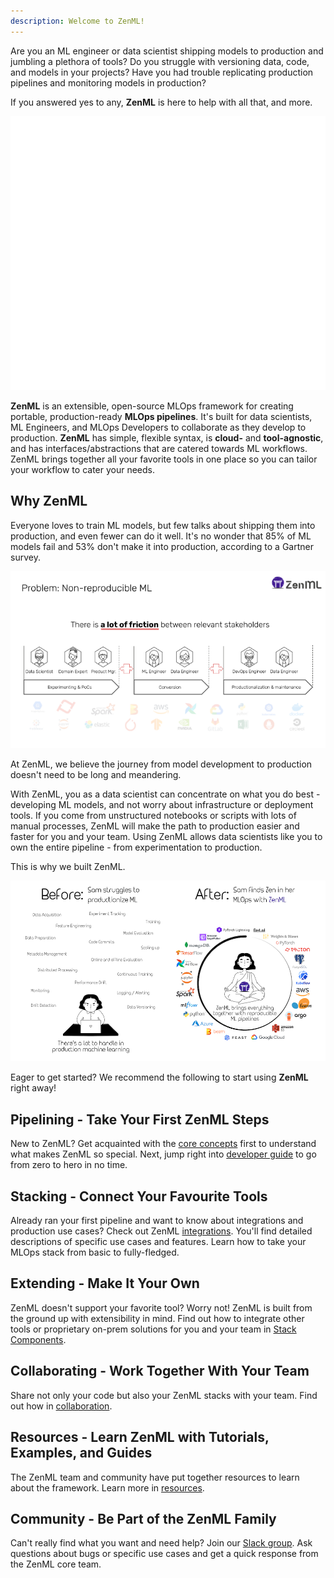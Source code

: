 ```yaml
---
description: Welcome to ZenML!
---
```


Are you an ML engineer or data scientist shipping models to production and jumbling a plethora of tools?
Do you struggle with versioning data, code, and models in your projects?
Have you had trouble replicating production pipelines and monitoring models in production?

If you answered yes to any, **ZenML** is here to help with all that, and more. 

![Extensible open-source framework.](../assets/tailor.gif)

**ZenML** is an extensible, open-source MLOps framework for creating portable, production-ready **MLOps pipelines**. 
It's built for data scientists, ML Engineers, and MLOps Developers to collaborate as they develop to production.
**ZenML** has simple, flexible syntax, is **cloud-** and 
**tool-agnostic**, and has interfaces/abstractions that are catered towards ML workflows. 
ZenML brings together all your favorite tools in one place so you can tailor your workflow to cater your needs.

## Why ZenML
Everyone loves to train ML models, but few talks about shipping them into production, and even fewer can do it well.
It's no wonder that 85% of ML models fail and 53% don't make it into production, according to a Gartner survey.

![The long journey from experimentation to production.](../assets/1-pipeline-hard-reproduce.png)

At ZenML, we believe the journey from model development to production doesn't need to be long and meandering.

With ZenML, you as a data scientist can concentrate on what you do best - developing ML models, and not worry about infrastructure or deployment tools.
If you come from unstructured notebooks or scripts with lots of manual processes, ZenML will make the path to production easier and faster for you and your team.
Using ZenML allows data scientists like you to own the entire pipeline - from experimentation to production.

This is why we built ZenML.

![ZenML unifies all your tools in one place.](../assets/sam-side-by-side-full-text.png)


Eager to get started? We recommend the following to start using **ZenML** right away!

## **Pipelining** - Take Your First ZenML Steps

New to ZenML? Get acquainted with the [core concepts](core-concepts.md) first 
to understand what makes ZenML so special. 
Next, jump right into [developer guide](../developer-guide/installation.md) to go from zero to hero in no time.

## **Stacking** - Connect Your Favourite Tools

Already ran your first pipeline and want to know about integrations and
production use cases? Check out ZenML [integrations](https://zenml.io/integrations). You'll find detailed descriptions of specific
use cases and features. Learn how to take your 
MLOps stack from basic to fully-fledged.

## **Extending** - Make It Your Own

ZenML doesn't support your favorite tool? Worry not! ZenML is 
built from the ground up with extensibility in mind. Find out how to integrate other tools or proprietary on-prem solutions for you and your team in [Stack Components](../mlops_stacks/extending.md). 

## **Collaborating** - Work Together With Your Team

Share not only your code but also your ZenML stacks with your team. Find out how in [collaboration](../collaborate/collaborate-with-zenml.md). 

## **Resources** - Learn ZenML with Tutorials, Examples, and Guides

The ZenML team and community have put together resources to learn about the framework. Learn more in [resources](../resources/index.md).

## **Community** - Be Part of the ZenML Family

Can't really find what you want and need help? Join our [Slack group](https://zenml.io/slack-invite/). Ask questions about bugs or specific use cases and get a quick response from the ZenML core team.